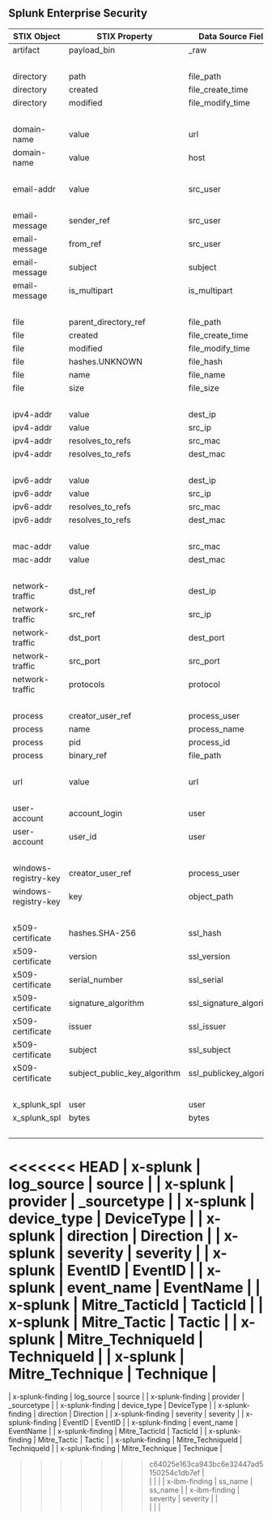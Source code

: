 ## Splunk Enterprise Security
| STIX Object | STIX Property | Data Source Field |
|--|--|--|
| artifact | payload_bin | _raw |
| <br> | | |
| directory | path | file_path |
| directory | created | file_create_time |
| directory | modified | file_modify_time |
| <br> | | |
| domain-name | value | url |
| domain-name | value | host |
| <br> | | |
| email-addr | value | src_user |
| <br> | | |
| email-message | sender_ref | src_user |
| email-message | from_ref | src_user |
| email-message | subject | subject |
| email-message | is_multipart | is_multipart |
| <br> | | |
| file | parent_directory_ref | file_path |
| file | created | file_create_time |
| file | modified | file_modify_time |
| file | hashes.UNKNOWN | file_hash |
| file | name | file_name |
| file | size | file_size |
| <br> | | |
| ipv4-addr | value | dest_ip |
| ipv4-addr | value | src_ip |
| ipv4-addr | resolves_to_refs | src_mac |
| ipv4-addr | resolves_to_refs | dest_mac |
| <br> | | |
| ipv6-addr | value | dest_ip |
| ipv6-addr | value | src_ip |
| ipv6-addr | resolves_to_refs | src_mac |
| ipv6-addr | resolves_to_refs | dest_mac |
| <br> | | |
| mac-addr | value | src_mac |
| mac-addr | value | dest_mac |
| <br> | | |
| network-traffic | dst_ref | dest_ip |
| network-traffic | src_ref | src_ip |
| network-traffic | dst_port | dest_port |
| network-traffic | src_port | src_port |
| network-traffic | protocols | protocol |
| <br> | | |
| process | creator_user_ref | process_user |
| process | name | process_name |
| process | pid | process_id |
| process | binary_ref | file_path |
| <br> | | |
| url | value | url |
| <br> | | |
| user-account | account_login | user |
| user-account | user_id | user |
| <br> | | |
| windows-registry-key | creator_user_ref | process_user |
| windows-registry-key | key | object_path |
| <br> | | |
| x509-certificate | hashes.SHA-256 | ssl_hash |
| x509-certificate | version | ssl_version |
| x509-certificate | serial_number | ssl_serial |
| x509-certificate | signature_algorithm | ssl_signature_algorithm |
| x509-certificate | issuer | ssl_issuer |
| x509-certificate | subject | ssl_subject |
| x509-certificate | subject_public_key_algorithm | ssl_publickey_algorithm |
| <br> | | |
| x_splunk_spl | user | user |
| x_splunk_spl | bytes | bytes |
| <br> | | |
<<<<<<< HEAD
| x-splunk | log_source | source |
| x-splunk | provider | _sourcetype |
| x-splunk | device_type | DeviceType |
| x-splunk | direction | Direction |
| x-splunk | severity | severity |
| x-splunk | EventID | EventID |
| x-splunk | event_name | EventName |
| x-splunk | Mitre_TacticId | TacticId |
| x-splunk | Mitre_Tactic | Tactic |
| x-splunk | Mitre_TechniqueId | TechniqueId |
| x-splunk | Mitre_Technique | Technique |
=======
| x-splunk-finding | log_source | source |
| x-splunk-finding | provider | _sourcetype |
| x-splunk-finding | device_type | DeviceType |
| x-splunk-finding | direction | Direction |
| x-splunk-finding | severity | severity |
| x-splunk-finding | EventID | EventID |
| x-splunk-finding | event_name | EventName |
| x-splunk-finding | Mitre_TacticId | TacticId |
| x-splunk-finding | Mitre_Tactic | Tactic |
| x-splunk-finding | Mitre_TechniqueId | TechniqueId |
| x-splunk-finding | Mitre_Technique | Technique |
>>>>>>> c64025e163ca943bc6e32447ad5150254c1db7ef
| <br> | | |
| x-ibm-finding | ss_name | ss_name |
| x-ibm-finding | severity | severity |
| <br> | | |
